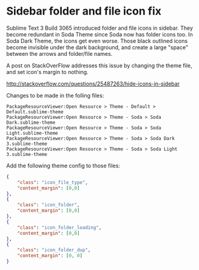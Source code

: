 # Sidebar folder and file icon fix

Sublime Text 3 Build 3065 introduced folder and file icons in sidebar. They become
redundant in Soda Theme since Soda now has folder icons too. In Soda Dark Theme,
the icons get even worse. Those black outlined icons become invisible under the
dark background, and create a large "space" between the arrows and folder/file
names.

A post on StackOverFlow addresses this issue by changing the theme file, and set
icon's margin to nothing.

http://stackoverflow.com/questions/25487263/hide-icons-in-sidebar

Changes to be made in the folling files:

```
PackageResourceViewer:Open Resource > Theme - Default > Default.sublime-theme
PackageResourceViewer:Open Resource > Theme - Soda > Soda Dark.sublime-theme
PackageResourceViewer:Open Resource > Theme - Soda > Soda Light.sublime-theme
PackageResourceViewer:Open Resource > Theme - Soda > Soda Dark 3.sublime-theme
PackageResourceViewer:Open Resource > Theme - Soda > Soda Light 3.sublime-theme
```

Add the following theme config to those files:

```json
{
    "class": "icon_file_type",
    "content_margin": [0,0]
},
{
    "class": "icon_folder",
    "content_margin": [0,0]
},
{
    "class": "icon_folder_loading",
    "content_margin": [0,0]
},
{
    "class": "icon_folder_dup",
    "content_margin": [0, 0]
}
```
